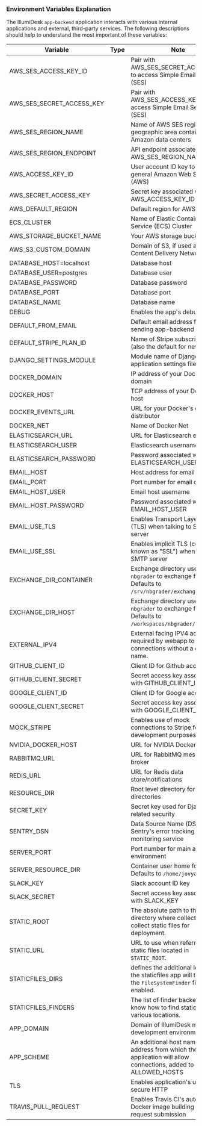 ### Environment Variables Explanation

The IllumiDesk `app-backend` application interacts with various internal applications and external, third-party services. The following descriptions should help to understand the most important of these variables:

| Variable  |  Type | Note  |
|---|---|---|
| AWS_SES_ACCESS_KEY_ID |<string> | Pair with AWS_SES_SECRET_ACCESS_KEY to access Simple Email Service (SES) |
| AWS_SES_SECRET_ACCESS_KEY | <string> | Pair with AWS_SES_ACCESS_KEY_ID to access Simple Email Service (SES) |
| AWS_SES_REGION_NAME | <string> | Name of AWS SES region, a geographic area containing Amazon data centers |
| AWS_SES_REGION_ENDPOINT | <string> | API endpoint associated with AWS_SES_REGION_NAME |
| AWS_ACCESS_KEY_ID | <string> | User account ID key to access general Amazon Web Services (AWS) |
| AWS_SECRET_ACCESS_KEY | <string> | Secret key associated with AWS_ACCESS_KEY_ID |
| AWS_DEFAULT_REGION | <string> | Default region for AWS access |
| ECS_CLUSTER | <string> | Name of Elastic Container Service (ECS) Cluster |
| AWS_STORAGE_BUCKET_NAME | <string> | Your AWS storage bucket name |
| AWS_S3_CUSTOM_DOMAIN | <string> | Domain of S3, if used as a Content Delivery Network (CDN) |
| DATABASE_HOST=localhost | <string> | Database host |
| DATABASE_USER=postgres | <string> | Database user |
| DATABASE_PASSWORD | <string> | Database password |
| DATABASE_PORT | <string> | Database port |
| DATABASE_NAME | <string> | Database name |
| DEBUG | <boolean> | Enables the app's debug mode |
| DEFAULT_FROM_EMAIL | <email> | Default email address for sending app-backend messages |
| DEFAULT_STRIPE_PLAN_ID | <string> | Name of Stripe subscription plan (also the default for new users) |
| DJANGO_SETTINGS_MODULE | <string> | Module name of Django application settings file |
| DOCKER_DOMAIN | <string> | IP address of your Docker's domain |
| DOCKER_HOST | <string> | TCP address of your Docker's host |
| DOCKER_EVENTS_URL | <string> | URL for your Docker's events distributor |
| DOCKER_NET | <string> | Name of Docker Net |
| ELASTICSEARCH_URL | <string> | URL for Elasticsearch endpoint |
| ELASTICSEARCH_USER | <string> | Elasticsearch username |
| ELASTICSEARCH_PASSWORD | <string> | Password associated with ELASTICSEARCH_USER |
| EMAIL_HOST | <string> | Host address for email client |
| EMAIL_PORT | <integer> | Port number for email client |
| EMAIL_HOST_USER | <string> | Email host username |
| EMAIL_HOST_PASSWORD | <string> | Password associated with EMAIL_HOST_USER |
| EMAIL_USE_TLS | <boolean> | Enables Transport Layer Security (TLS) when talking to SMTP server |
| EMAIL_USE_SSL | <boolean> | Enables implicit TLS (commonly known as "SSL") when talking to SMTP server |
| EXCHANGE_DIR_CONTAINER | <string> | Exchange directory used by `nbgrader` to exchange files. Defaults to `/srv/nbgrader/exchange`. |
| EXCHANGE_DIR_HOST | <string> | Exchange directory used by `nbgrader` to exchange files. Defaults to `/workspaces/nbgrader/exchange`. |
| EXTERNAL_IPV4 | <string> | External facing IPV4 address, required by webapp to accept connections without a domain name. |
| GITHUB_CLIENT_ID | <string> | Client ID for Github account |
| GITHUB_CLIENT_SECRET | <string> | Secret access key associated with GITHUB_CLIENT_ID |
| GOOGLE_CLIENT_ID | <string> | Client ID for Google account |
| GOOGLE_CLIENT_SECRET | <string> | Secret access key associated with GOOGLE_CLIENT_ID |
| MOCK_STRIPE | <boolean> | Enables use of mock connections to Stripe for development purposes |
| NVIDIA_DOCKER_HOST | <string> | URL for NVIDIA Docker host |
| RABBITMQ_URL | <string> | URL for RabbitMQ message broker |
| REDIS_URL | <string> | URL for Redis data store/notifications |
| RESOURCE_DIR | <string> | Root level directory for all user directories |
| SECRET_KEY | <string> | Secret key used for Django-related security |
| SENTRY_DSN | <string> | Data Source Name (DSN) for Sentry's error tracking and monitoring service |
| SERVER_PORT | <integer> | Port number for main application environment |
| SERVER_RESOURCE_DIR | <string> | Container user home folder. Defaults to `/home/jovyan`. |
| SLACK_KEY | <string> | Slack account ID key |
| SLACK_SECRET | <string> | Secret access key associated with SLACK_KEY |
| STATIC_ROOT | <string> | The absolute path to the directory where collectstatic will collect static files for deployment. |
| STATIC_URL | <string> | URL to use when referring to static files located in `STATIC_ROOT`. |
| STATICFILES_DIRS | <string> | defines the additional locations the staticfiles app will traverse if the `FileSystemFinder` finder is enabled. |
| STATICFILES_FINDERS | <string> | The list of finder backends that know how to find static files in various locations. |
| APP_DOMAIN | <string> | Domain of IllumiDesk main development environment |
| APP_SCHEME | <string> | An additional host name or IP address from which the application will allow connections, added to Django's ALLOWED_HOSTS |
| TLS | <boolean> | Enables application's use of secure HTTP |
| TRAVIS_PULL_REQUEST | <boolean> | Enables Travis CI's automated Docker image building upon pull request submission |